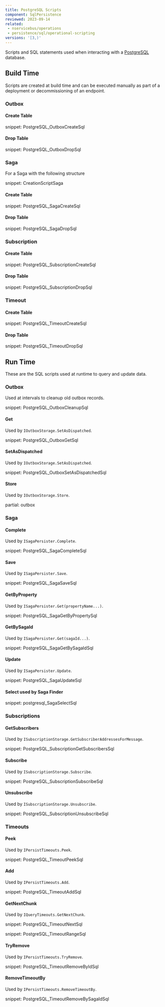 ```yaml
---
title: PostgreSQL Scripts
component: SqlPersistence
reviewed: 2023-09-14
related:
 - nservicebus/operations
 - persistence/sql/operational-scripting
versions: '[3,)'
---
```



Scripts and SQL statements used when interacting with a [PostgreSQL](https://www.postgresql.org/) database.


## Build Time

Scripts are created at build time and can be executed manually as part of a deployment or decommissioning of an endpoint.
 

### Outbox


#### Create Table

snippet: PostgreSQL_OutboxCreateSql


#### Drop Table

snippet: PostgreSQL_OutboxDropSql


### Saga

For a Saga with the following structure 

snippet: CreationScriptSaga


#### Create Table

snippet: PostgreSQL_SagaCreateSql


#### Drop Table

snippet: PostgreSQL_SagaDropSql


### Subscription


#### Create Table

snippet: PostgreSQL_SubscriptionCreateSql


#### Drop Table

snippet: PostgreSQL_SubscriptionDropSql


### Timeout


#### Create Table

snippet: PostgreSQL_TimeoutCreateSql


#### Drop Table

snippet: PostgreSQL_TimeoutDropSql


## Run Time

These are the SQL scripts used at runtime to query and update data.


### Outbox

Used at intervals to cleanup old outbox records.

snippet: PostgreSQL_OutboxCleanupSql


#### Get

Used by `IOutboxStorage.SetAsDispatched`.

snippet: PostgreSQL_OutboxGetSql


#### SetAsDispatched

Used by `IOutboxStorage.SetAsDispatched`.

snippet: PostgreSQL_OutboxSetAsDispatchedSql


#### Store

Used by `IOutboxStorage.Store`.

partial: outbox

### Saga


#### Complete

Used by `ISagaPersister.Complete`.

snippet: PostgreSQL_SagaCompleteSql


#### Save

Used by `ISagaPersister.Save`.

snippet: PostgreSQL_SagaSaveSql


#### GetByProperty

Used by `ISagaPersister.Get(propertyName...)`.

snippet: PostgreSQL_SagaGetByPropertySql


#### GetBySagaId

Used by `ISagaPersister.Get(sagaId...)`.

snippet: PostgreSQL_SagaGetBySagaIdSql


#### Update

Used by `ISagaPersister.Update`.

snippet: PostgreSQL_SagaUpdateSql


#### Select used by Saga Finder

snippet: postgresql_SagaSelectSql


### Subscriptions


#### GetSubscribers

Used by `ISubscriptionStorage.GetSubscriberAddressesForMessage`.

snippet: PostgreSQL_SubscriptionGetSubscribersSql


#### Subscribe

Used by `ISubscriptionStorage.Subscribe`.

snippet: PostgreSQL_SubscriptionSubscribeSql


#### Unsubscribe

Used by `ISubscriptionStorage.Unsubscribe`.

snippet: PostgreSQL_SubscriptionUnsubscribeSql


### Timeouts


#### Peek

Used by `IPersistTimeouts.Peek`.

snippet: PostgreSQL_TimeoutPeekSql


#### Add

Used by `IPersistTimeouts.Add`.

snippet: PostgreSQL_TimeoutAddSql


#### GetNextChunk

Used by `IQueryTimeouts.GetNextChunk`.

snippet: PostgreSQL_TimeoutNextSql

snippet: PostgreSQL_TimeoutRangeSql


#### TryRemove

Used by `IPersistTimeouts.TryRemove`.

snippet: PostgreSQL_TimeoutRemoveByIdSql


#### RemoveTimeoutBy

Used by `IPersistTimeouts.RemoveTimeoutBy`.

snippet: PostgreSQL_TimeoutRemoveBySagaIdSql
